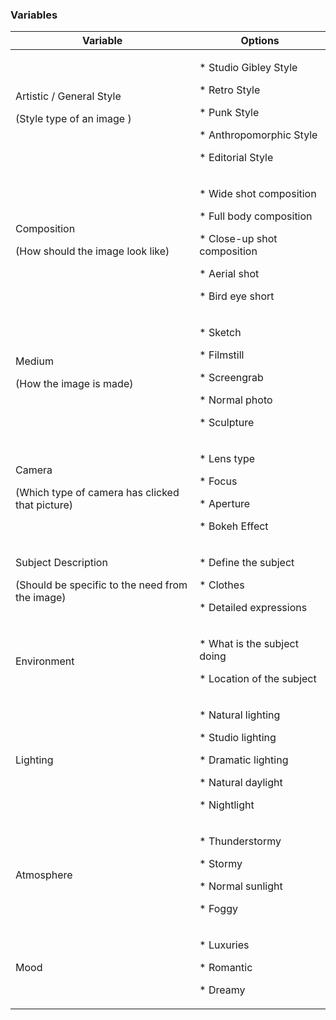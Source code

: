 
### Variables

| Variable | Options                                |
| ----- | -------------------------------------- |
| Artistic / General Style <p> (Style type of an image )| <p> * Studio Gibley Style <p> * Retro Style <p> * Punk Style <p> * Anthropomorphic Style <p> * Editorial Style |
| Composition <p> (How should the image look like)    | <p> * Wide shot composition <p> * Full body composition <p> * Close-up shot composition <p> * Aerial shot <p> * Bird eye short |
| Medium <p> (How the image is made)    | <p> * Sketch <p> * Filmstill <p> * Screengrab <p> * Normal photo <p> * Sculpture |
| Camera <p> (Which type of camera has clicked that picture)    | <p> * Lens type <p> * Focus <p> * Aperture <p> * Bokeh Effect |
| Subject Description <p> (Should be specific to the need from the image)    | <p> * Define the subject <p> * Clothes <p> * Detailed expressions |
| Environment | <p> * What is the subject doing <p> * Location of the subject |
| Lighting | <p> * Natural lighting <p> * Studio lighting <p> * Dramatic lighting <p> * Natural daylight <p> * Nightlight |
| Atmosphere | <p> * Thunderstormy <p> * Stormy <p> * Normal sunlight <p> * Foggy |
| Mood | <p> * Luxuries <p> * Romantic <p> * Dreamy |

